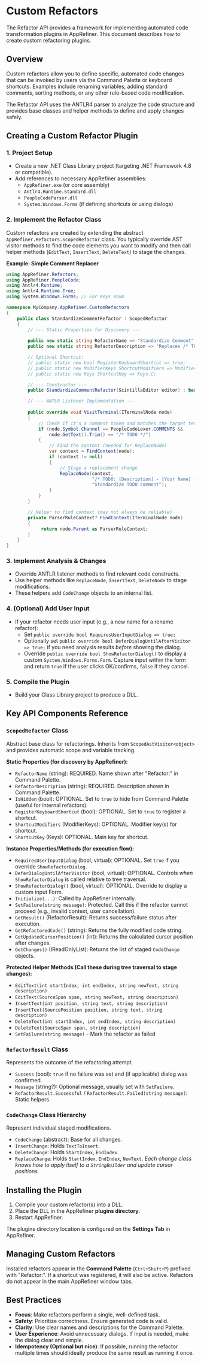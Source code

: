 # Custom Refactors

The Refactor API provides a framework for implementing automated code transformation plugins in AppRefiner. This document describes how to create custom refactoring plugins.

## Overview

Custom refactors allow you to define specific, automated code changes that can be invoked by users via the Command Palette or keyboard shortcuts. Examples include renaming variables, adding standard comments, sorting methods, or any other rule-based code modification.

The Refactor API uses the ANTLR4 parser to analyze the code structure and provides base classes and helper methods to define and apply changes safely.

## Creating a Custom Refactor Plugin

### 1. Project Setup

-   Create a new .NET Class Library project (targeting .NET Framework 4.8 or compatible).
-   Add references to necessary AppRefiner assemblies:
    -   `AppRefiner.exe` (or core assembly)
    -   `Antlr4.Runtime.Standard.dll`
    -   `PeopleCodeParser.dll`
    -   `System.Windows.Forms` (if defining shortcuts or using dialogs)

### 2. Implement the Refactor Class

Custom refactors are created by extending the abstract `AppRefiner.Refactors.ScopedRefactor` class. You typically override AST visitor methods to find the code elements you want to modify and then call helper methods (`EditText`, `InsertText`, `DeleteText`) to stage the changes.

**Example: Simple Comment Replacer**

```csharp
using AppRefiner.Refactors;
using AppRefiner.PeopleCode;
using Antlr4.Runtime;
using Antlr4.Runtime.Tree;
using System.Windows.Forms; // For Keys enum

namespace MyCompany.AppRefiner.CustomRefactors
{
    public class StandardizeCommentRefactor : ScopedRefactor
    {
        // --- Static Properties for Discovery ---
        
        public new static string RefactorName => "Standardize Comment"; 
        public new static string RefactorDescription => "Replaces /* TODO */ comments with standard format.";

        // Optional Shortcut:
        // public static new bool RegisterKeyboardShortcut => true; 
        // public static new ModifierKeys ShortcutModifiers => ModifierKeys.Control | ModifierKeys.Shift;
        // public static new Keys ShortcutKey => Keys.C;

        // --- Constructor ---
        public StandardizeCommentRefactor(ScintillaEditor editor) : base(editor) { }

        // --- ANTLR Listener Implementation ---
        
        public override void VisitTerminal(ITerminalNode node)
        {
            // Check if it's a comment token and matches the target text
            if (node.Symbol.Channel == PeopleCodeLexer.COMMENTS && 
                node.GetText().Trim() == "/* TODO */")
            {
                // Find the context (needed for ReplaceNode)
                var context = FindContext(node);
                if (context != null)
                {   
                    // Stage a replacement change
                    ReplaceNode(context, 
                                "/* TODO: [Description] - [Your Name] - [Date] */", 
                                "Standardize TODO comment");
                }
            }
        }

        // Helper to find context (may not always be reliable)
        private ParserRuleContext? FindContext(ITerminalNode node)
        {
             return node.Parent as ParserRuleContext;
        }
    }
}
```

### 3. Implement Analysis & Changes

-   Override ANTLR listener methods to find relevant code constructs.
-   Use helper methods like `ReplaceNode`, `InsertText`, `DeleteNode` to stage modifications.
-   These helpers add `CodeChange` objects to an internal list.

### 4. (Optional) Add User Input

-   If your refactor needs user input (e.g., a new name for a rename refactor):
    -   Set `public override bool RequiresUserInputDialog => true;`
    -   Optionally set `public override bool DeferDialogUntilAfterVisitor => true;` if you need analysis results *before* showing the dialog.
    -   Override `public override bool ShowRefactorDialog()` to display a custom `System.Windows.Forms.Form`. Capture input within the form and return `true` if the user clicks OK/confirms, `false` if they cancel.

### 5. Compile the Plugin

-   Build your Class Library project to produce a DLL.

## Key API Components Reference

### `ScopedRefactor` Class

Abstract base class for refactorings. Inherits from `ScopedAstVisitor<object>` and provides automatic scope and variable tracking.

**Static Properties (for discovery by AppRefiner):**
-   `RefactorName` (string): REQUIRED. Name shown after "Refactor:" in Command Palette.
-   `RefactorDescription` (string): REQUIRED. Description shown in Command Palette.
-   `IsHidden` (bool): OPTIONAL. Set to `true` to hide from Command Palette (useful for internal refactors).
-   `RegisterKeyboardShortcut` (bool): OPTIONAL. Set to `true` to register a shortcut.
-   `ShortcutModifiers` (ModifierKeys): OPTIONAL. Modifier key(s) for shortcut.
-   `ShortcutKey` (Keys): OPTIONAL. Main key for shortcut.

**Instance Properties/Methods (for execution flow):**
-   `RequiresUserInputDialog` (bool, virtual): OPTIONAL. Set `true` if you override `ShowRefactorDialog`.
-   `DeferDialogUntilAfterVisitor` (bool, virtual): OPTIONAL. Controls *when* `ShowRefactorDialog` is called relative to tree traversal.
-   `ShowRefactorDialog()` (bool, virtual): OPTIONAL. Override to display a custom input Form.
-   `Initialize(...)`: Called by AppRefiner internally.
-   `SetFailure(string message)`: Protected. Call this if the refactor cannot proceed (e.g., invalid context, user cancellation).
-   `GetResult()` (RefactorResult): Returns success/failure status after execution.
-   `GetRefactoredCode()` (string): Returns the fully modified code string.
-   `GetUpdatedCursorPosition()` (int): Returns the calculated cursor position after changes.
-   `GetChanges()` (IReadOnlyList<CodeChange>): Returns the list of staged `CodeChange` objects.

**Protected Helper Methods (Call these during tree traversal to stage changes):**
-   `EditText(int startIndex, int endIndex, string newText, string description)`
-   `EditText(SourceSpan span, string newText, string description)`
-   `InsertText(int position, string text, string description)`
-   `InsertText(SourcePosition position, string text, string description)`
-   `DeleteText(int startIndex, int endIndex, string description)`
-   `DeleteText(SourceSpan span, string description)`
-   `SetFailure(string message)` - Mark the refactor as failed

### `RefactorResult` Class

Represents the outcome of the refactoring attempt.
-   `Success` (bool): `true` if no failure was set and (if applicable) dialog was confirmed.
-   `Message` (string?): Optional message, usually set with `SetFailure`.
-   `RefactorResult.Successful` / `RefactorResult.Failed(string message)`: Static helpers.

### `CodeChange` Class Hierarchy

Represent individual staged modifications.
-   `CodeChange` (abstract): Base for all changes.
-   `InsertChange`: Holds `TextToInsert`.
-   `DeleteChange`: Holds `StartIndex`, `EndIndex`.
-   `ReplaceChange`: Holds `StartIndex`, `EndIndex`, `NewText`.
*Each change class knows how to apply itself to a `StringBuilder` and update cursor positions.* 

## Installing the Plugin

1.  Compile your custom refactor(s) into a DLL.
2.  Place the DLL in the AppRefiner **plugins directory**.
3.  Restart AppRefiner.

The plugins directory location is configured on the **Settings Tab** in AppRefiner.

## Managing Custom Refactors

Installed refactors appear in the **Command Palette** (`Ctrl+Shift+P`) prefixed with "Refactor:". If a shortcut was registered, it will also be active. Refactors do not appear in the main AppRefiner window tabs.

## Best Practices

-   **Focus**: Make refactors perform a single, well-defined task.
-   **Safety**: Prioritize correctness. Ensure generated code is valid.
-   **Clarity**: Use clear names and descriptions for the Command Palette.
-   **User Experience**: Avoid unnecessary dialogs. If input is needed, make the dialog clear and simple.
-   **Idempotency (Optional but nice)**: If possible, running the refactor multiple times should ideally produce the same result as running it once.